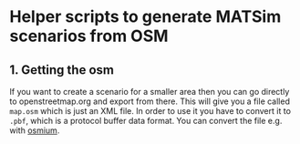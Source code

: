 # Helper scripts to generate MATSim scenarios from OSM

## 1. Getting the osm
If you want to create a scenario for a smaller area then you can go directly to openstreetmap.org and export from there.
This will give you a file called `map.osm` which is just an XML file. In order to use it you have to convert it to `.pbf`,
which is a protocol buffer data format. You can convert the file e.g. with [osmium](https://osmcode.org/osmium-tool/manual.html).

